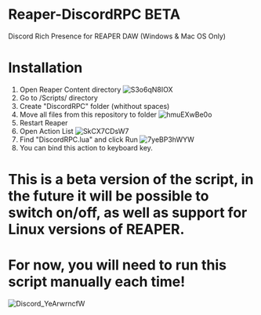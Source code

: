 # Reaper-DiscordRPC BETA
Discord Rich Presence for REAPER DAW (Windows & Mac OS Only)

# Installation
1. Open Reaper Content directory 
![S3o6qN8IOX](https://github.com/hack1exe/Reaper-DiscordRPC/assets/85732368/51e60b75-1fb7-4b46-be62-3e023291826d)
2. Go to /Scripts/ directory
3. Create "DiscordRPC" folder (whithout spaces)
4. Move all files from this repository to folder ![hmuEXwBe0o](https://github.com/hack1exe/Reaper-DiscordRPC/assets/85732368/777d944c-e536-42d0-b88f-fe2d5b2cf02e)
5. Restart Reaper
6. Open Action List 
![SkCX7CDsW7](https://github.com/hack1exe/Reaper-DiscordRPC/assets/85732368/b7baa8e5-965a-4eca-857e-6ac49502d1ff)
7. Find "DiscordRPC.lua" and click Run ![7yeBP3hWYW](https://github.com/hack1exe/Reaper-DiscordRPC/assets/85732368/cf9b57be-3615-4b9b-b0f4-902cc6f46e14)
8. You can bind this action to keyboard key.
# This is a beta version of the script, in the future it will be possible to switch on/off, as well as support for Linux versions of REAPER. 
# For now, you will need to run this script manually each time!
![Discord_YeArwrncfW](https://github.com/hack1exe/Reaper-DiscordRPC/assets/85732368/2549b353-e4bf-4c68-9f58-c57e7e43a08c)
